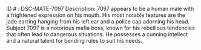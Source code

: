 ID # : DSC-MATE-7097
Description: 7097 appears to be a human male with a frightened expression on his mouth. His most notable features are the jade earring hanging from his left ear and a police cap adorning his head. Subject 7097 is a notorious mafia boss, known for his rebellious tendencies that often lead to dangerous situations. He possesses a cunning intellect and a natural talent for bending rules to suit his needs.